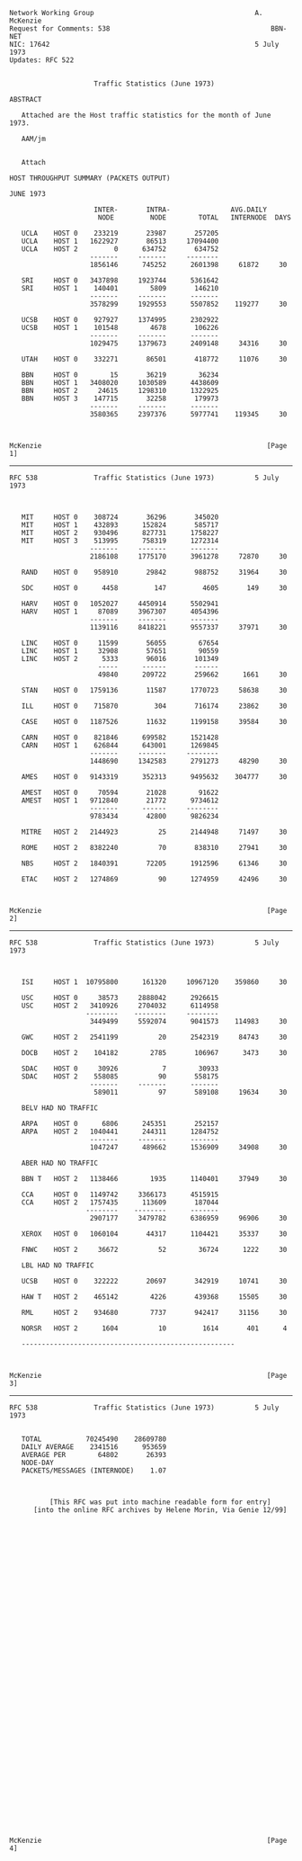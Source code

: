     Network Working Group                                        A. McKenzie
    Request for Comments: 538                                        BBN-NET
    NIC: 17642                                                   5 July 1973
    Updates: RFC 522


                         Traffic Statistics (June 1973)

    ABSTRACT

       Attached are the Host traffic statistics for the month of June 1973.

       AAM/jm


       Attach

    HOST THROUGHPUT SUMMARY (PACKETS OUTPUT)

    JUNE 1973

                         INTER-       INTRA-               AVG.DAILY
                          NODE         NODE        TOTAL   INTERNODE  DAYS

       UCLA    HOST 0    233219       23987       257205
       UCLA    HOST 1   1622927       86513     17094400
       UCLA    HOST 2         0      634752       634752
                        -------     -------     --------
                        1856146      745252      2601398     61872     30

       SRI     HOST 0   3437898     1923744      5361642
       SRI     HOST 1    140401        5809       146210
                        -------     -------      -------
                        3578299     1929553      5507852    119277     30

       UCSB    HOST 0    927927     1374995      2302922
       UCSB    HOST 1    101548        4678       106226
                        -------     -------      -------
                        1029475     1379673      2409148     34316     30

       UTAH    HOST 0    332271       86501       418772     11076     30

       BBN     HOST 0        15       36219        36234
       BBN     HOST 1   3408020     1030589      4438609
       BBN     HOST 2     24615     1298310      1322925
       BBN     HOST 3    147715       32258       179973
                        -------     -------      -------
                        3580365     2397376      5977741    119345     30



    McKenzie                                                        [Page 1]

------------------------------------------------------------------------

``` newpage
RFC 538              Traffic Statistics (June 1973)          5 July 1973



   MIT     HOST 0    308724       36296       345020
   MIT     HOST 1    432893      152824       585717
   MIT     HOST 2    930496      827731      1758227
   MIT     HOST 3    513995      758319      1272314
                    -------     -------      -------
                    2186108     1775170      3961278     72870     30

   RAND    HOST 0    958910       29842       988752     31964     30

   SDC     HOST 0      4458         147         4605       149     30

   HARV    HOST 0   1052027     4450914      5502941
   HARV    HOST 1     87089     3967307      4054396
                    -------     -------      -------
                    1139116     8418221      9557337     37971     30

   LINC    HOST 0     11599       56055        67654
   LINC    HOST 1     32908       57651        90559
   LINC    HOST 2      5333       96016       101349
                      -----      ------       ------
                      49840      209722       259662      1661     30

   STAN    HOST 0   1759136       11587      1770723     58638     30

   ILL     HOST 0    715870         304       716174     23862     30

   CASE    HOST 0   1187526       11632      1199158     39584     30

   CARN    HOST 0    821846      699582      1521428
   CARN    HOST 1    626844      643001      1269845
                    -------     -------     --------
                    1448690     1342583      2791273     48290     30

   AMES    HOST 0   9143319      352313      9495632    304777     30

   AMEST   HOST 0     70594       21028        91622
   AMEST   HOST 1   9712840       21772      9734612
                    -------      ------     --------
                    9783434       42800      9826234

   MITRE   HOST 2   2144923          25      2144948     71497     30

   ROME    HOST 2   8382240          70       838310     27941     30

   NBS     HOST 2   1840391       72205      1912596     61346     30

   ETAC    HOST 2   1274869          90      1274959     42496     30



McKenzie                                                        [Page 2]
```

------------------------------------------------------------------------

``` newpage
RFC 538              Traffic Statistics (June 1973)          5 July 1973



   ISI     HOST 1  10795800      161320     10967120    359860     30

   USC     HOST 0     38573     2888042      2926615
   USC     HOST 2   3410926     2704032      6114958
                   --------    --------     --------
                    3449499     5592074      9041573    114983     30

   GWC     HOST 2   2541199          20      2542319     84743     30

   DOCB    HOST 2    104182        2785       106967      3473     30

   SDAC    HOST 0     30926           7        30933
   SDAC    HOST 2    558085          90       558175
                    -------     -------      -------
                     589011          97       589108     19634     30

   BELV HAD NO TRAFFIC

   ARPA    HOST 0      6806      245351       252157
   ARPA    HOST 2   1040441      244311      1284752
                    -------     -------      -------
                    1047247      489662      1536909     34908     30

   ABER HAD NO TRAFFIC

   BBN T   HOST 2   1138466        1935      1140401     37949     30

   CCA     HOST 0   1149742     3366173      4515915
   CCA     HOST 2   1757435      113609       187044
                   --------    --------      -------
                    2907177     3479782      6386959     96906     30

   XEROX   HOST 0   1060104       44317      1104421     35337     30

   FNWC    HOST 2     36672          52        36724      1222     30

   LBL HAD NO TRAFFIC

   UCSB    HOST 0    322222       20697       342919     10741     30

   HAW T   HOST 2    465142        4226       439368     15505     30

   RML     HOST 2    934680        7737       942417     31156     30

   NORSR   HOST 2      1604          10         1614       401      4

   -----------------------------------------------------



McKenzie                                                        [Page 3]
```

------------------------------------------------------------------------

``` newpage
RFC 538              Traffic Statistics (June 1973)          5 July 1973


   TOTAL           70245490    28609780
   DAILY AVERAGE    2341516      953659
   AVERAGE PER        64802       26393
   NODE-DAY
   PACKETS/MESSAGES (INTERNODE)    1.07



          [This RFC was put into machine readable form for entry]
      [into the online RFC archives by Helene Morin, Via Genie 12/99]









































McKenzie                                                        [Page 4]
```
